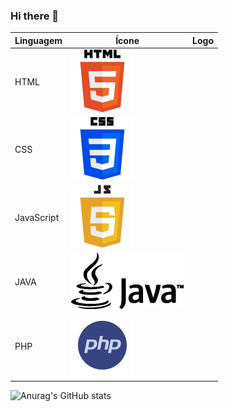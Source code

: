 ### Hi there 👋

<!--
**HeberGD/HeberGD** is a ✨ _special_ ✨ repository because its `README.md` (this file) appears on your GitHub profile.

Here are some ideas to get you started:

- 🔭 I’m currently working on ...
- 🌱 I’m currently learning ...
- 👯 I’m looking to collaborate on ...
- 🤔 I’m looking for help with ...
- 💬 Ask me about ...
- 📫 How to reach me: ...
- 😄 Pronouns: ...
- ⚡ Fun fact: ...
-->
| Linguagem   | Ícone  | Logo  |
|-------------|-------|-------|
| HTML        | ![HTML Logo](img/html.png) |
| CSS         | ![CSS Logo](img/css.png) |
| JavaScript  | ![JavaScript Logo](img/js.png) |
| JAVA        | ![HTML Logo](img/java.png) |
| PHP         | ![PHP Logo](img/php.png) |

![Anurag's GitHub stats](https://github-readme-stats.vercel.app/api?username=HeberGD&show_icons=true&theme=radical&layout=donut)







